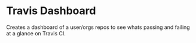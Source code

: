 # Travis Dashboard
Creates a dashboard of a user/orgs repos to see whats passing and failing at a glance on Travis CI.
